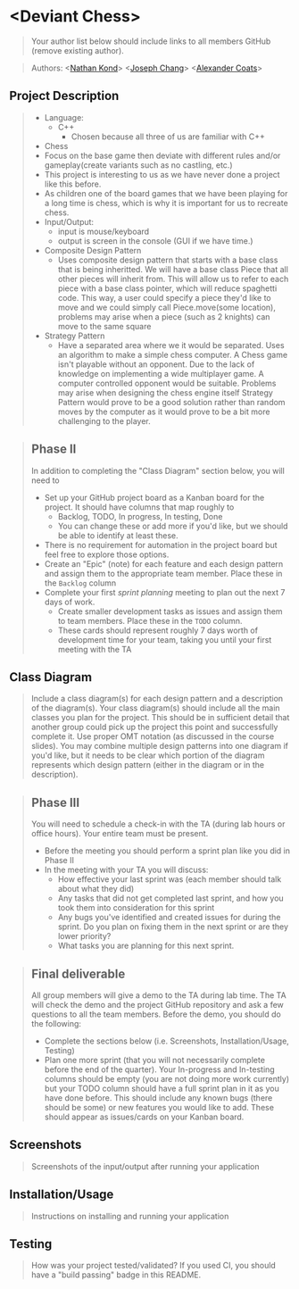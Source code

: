   
# \<Deviant Chess\>
 > Your author list below should include links to all members GitHub (remove existing author).
 
 > Authors: \<[Nathan Kond](https://github/NateGaNe)\>
	\<[Joseph Chang](https://github.com/DevoTrix)\>
	\<[Alexander Coats](https://github.com/swifteralex)\>


## Project Description
 >	* Language:
 >       * C++
 >           * Chosen because all three of us are familiar with C++
 >   * Chess
 >   * Focus on the base game then deviate with different rules and/or gameplay(create variants such as no castling, etc.)
 >   * This project is interesting to us as we have never done a project like this before.
 >   * As children one of the board games that we have been playing for a long time is chess, which is why it is important for us to recreate chess.
 >   * Input/Output:
 >       * input is mouse/keyboard
 >       * output is screen in the console (GUI if we have time.)
 >   * Composite Design Pattern
 >       * Uses composite design pattern that starts with a base class that is being inheritted. We will have a base class
 >       Piece that all other pieces will inherit from. This will allow us to refer to each piece with a base class pointer,
 >       which will reduce spaghetti code. This way, a user could specify a piece they'd like to move and we could simply call
 >       Piece.move(some location), problems may arise when a piece (such as 2 knights) can move to the same square
 >   * Strategy Pattern 
 >       * Have a separated area where we it would be separated. Uses an algorithm to make a simple chess computer. A Chess game isn't playable without an opponent. Due to the lack of
 >       knowledge on implementing a wide multiplayer game. A computer controlled opponent would be suitable. Problems may arise when designing the chess engine itself Strategy Pattern
 >       would prove to be a good solution rather than random moves by the computer as it would prove to be a bit more challenging to the player.
 
 > ## Phase II
 > In addition to completing the "Class Diagram" section below, you will need to 
 > * Set up your GitHub project board as a Kanban board for the project. It should have columns that map roughly to 
 >   * Backlog, TODO, In progress, In testing, Done
 >   * You can change these or add more if you'd like, but we should be able to identify at least these.
 > * There is no requirement for automation in the project board but feel free to explore those options.
 > * Create an "Epic" (note) for each feature and each design pattern and assign them to the appropriate team member. Place these in the `Backlog` column
 > * Complete your first *sprint planning* meeting to plan out the next 7 days of work.
 >   * Create smaller development tasks as issues and assign them to team members. Place these in the `TODO` column.
 >   * These cards should represent roughly 7 days worth of development time for your team, taking you until your first meeting with the TA
## Class Diagram
 > Include a class diagram(s) for each design pattern and a description of the diagram(s). Your class diagram(s) should include all the main classes you plan for the project. This should be in sufficient detail that another group could pick up the project this point and successfully complete it. Use proper OMT notation (as discussed in the course slides). You may combine multiple design patterns into one diagram if you'd like, but it needs to be clear which portion of the diagram represents which design pattern (either in the diagram or in the description). 
 
 > ## Phase III
 > You will need to schedule a check-in with the TA (during lab hours or office hours). Your entire team must be present. 
 > * Before the meeting you should perform a sprint plan like you did in Phase II
 > * In the meeting with your TA you will discuss: 
 >   - How effective your last sprint was (each member should talk about what they did)
 >   - Any tasks that did not get completed last sprint, and how you took them into consideration for this sprint
 >   - Any bugs you've identified and created issues for during the sprint. Do you plan on fixing them in the next sprint or are they lower priority?
 >   - What tasks you are planning for this next sprint.

 > ## Final deliverable
 > All group members will give a demo to the TA during lab time. The TA will check the demo and the project GitHub repository and ask a few questions to all the team members. 
 > Before the demo, you should do the following:
 > * Complete the sections below (i.e. Screenshots, Installation/Usage, Testing)
 > * Plan one more sprint (that you will not necessarily complete before the end of the quarter). Your In-progress and In-testing columns should be empty (you are not doing more work currently) but your TODO column should have a full sprint plan in it as you have done before. This should include any known bugs (there should be some) or new features you would like to add. These should appear as issues/cards on your Kanban board. 
 
 ## Screenshots
 > Screenshots of the input/output after running your application
 ## Installation/Usage
 > Instructions on installing and running your application
 ## Testing
 > How was your project tested/validated? If you used CI, you should have a "build passing" badge in this README.
 
